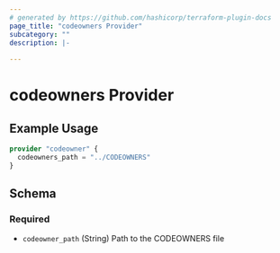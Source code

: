 ```yaml
---
# generated by https://github.com/hashicorp/terraform-plugin-docs
page_title: "codeowners Provider"
subcategory: ""
description: |-
  
---
```


# codeowners Provider



## Example Usage

```terraform
provider "codeowner" {
  codeowners_path = "../CODEOWNERS"
}
```

<!-- schema generated by tfplugindocs -->
## Schema

### Required

- `codeowner_path` (String) Path to the CODEOWNERS file
